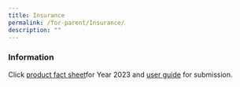 ```yaml
---
title: Insurance
permalink: /for-parent/Insurance/
description: ""
---
```

### **Information**

Click [product fact sheet](/files/product%20fact%20sheet%20year%202023.pdf)for Year 2023 and [user guide](/files/User%20Guide%20for%20parents%20for%20submission.pdf) for submission.